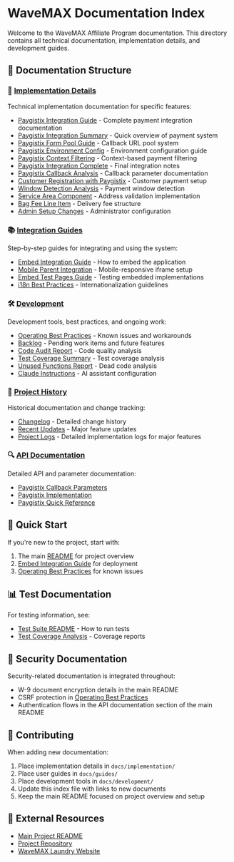# WaveMAX Documentation Index

Welcome to the WaveMAX Affiliate Program documentation. This directory contains all technical documentation, implementation details, and development guides.

## 📁 Documentation Structure

### 🔧 [Implementation Details](./implementation/)
Technical implementation documentation for specific features:
- [Paygistix Integration Guide](./implementation/PAYGISTIX_INTEGRATION_GUIDE.md) - Complete payment integration documentation
- [Paygistix Integration Summary](./implementation/PAYGISTIX_INTEGRATION_SUMMARY.md) - Quick overview of payment system
- [Paygistix Form Pool Guide](./implementation/PAYGISTIX_FORM_POOL_GUIDE.md) - Callback URL pool system
- [Paygistix Environment Config](./implementation/PAYGISTIX_ENV_CONFIG.md) - Environment configuration guide
- [Paygistix Context Filtering](./implementation/PAYGISTIX_CONTEXT_FILTERING.md) - Context-based payment filtering
- [Paygistix Integration Complete](./implementation/PAYGISTIX_INTEGRATION_COMPLETE.md) - Final integration notes
- [Paygistix Callback Analysis](./implementation/paygistix-callback-analysis.md) - Callback parameter documentation
- [Customer Registration with Paygistix](./implementation/CUSTOMER_REGISTRATION_PAYGISTIX.md) - Customer payment setup
- [Window Detection Analysis](./implementation/WINDOW_DETECTION_ANALYSIS.md) - Payment window detection
- [Service Area Component](./implementation/service-area-component-complete.md) - Address validation implementation
- [Bag Fee Line Item](./implementation/BAG_FEE_LINE_ITEM.md) - Delivery fee structure
- [Admin Setup Changes](./implementation/ADMIN_SETUP_CHANGES.md) - Administrator configuration

### 📚 [Integration Guides](./guides/)
Step-by-step guides for integrating and using the system:
- [Embed Integration Guide](./guides/embed-integration-guide.md) - How to embed the application
- [Mobile Parent Integration](./guides/mobile-parent-integration-guide.md) - Mobile-responsive iframe setup
- [Embed Test Pages Guide](./guides/embed-test-pages-guide.md) - Testing embedded implementations
- [i18n Best Practices](./guides/i18n-best-practices.md) - Internationalization guidelines

### 🛠️ [Development](./development/)
Development tools, best practices, and ongoing work:
- [Operating Best Practices](./development/OPERATING_BEST_PRACTICES.md) - Known issues and workarounds
- [Backlog](./development/BACKLOG.md) - Pending work items and future features
- [Code Audit Report](./development/CODE_AUDIT_REPORT.md) - Code quality analysis
- [Test Coverage Summary](./development/test-coverage-final-summary-2025-01-07.md) - Test coverage analysis
- [Unused Functions Report](./development/unused-functions-report.md) - Dead code analysis
- [Claude Instructions](./development/CLAUDE.md) - AI assistant configuration

### 📜 [Project History](./project-history/)
Historical documentation and change tracking:
- [Changelog](./project-history/CHANGELOG.md) - Detailed change history
- [Recent Updates](./project-history/RECENT_UPDATES.md) - Major feature updates
- [Project Logs](../project-logs/) - Detailed implementation logs for major features

### 🔍 [API Documentation](./paygistix/)
Detailed API and parameter documentation:
- [Paygistix Callback Parameters](./paygistix/paygistix-callback-parameters.md)
- [Paygistix Implementation](./paygistix/paygistix-implementation.md)
- [Paygistix Quick Reference](./paygistix/paygistix-quick-reference.md)

## 🚀 Quick Start

If you're new to the project, start with:
1. The main [README](../README.md) for project overview
2. [Embed Integration Guide](./guides/embed-integration-guide.md) for deployment
3. [Operating Best Practices](./development/OPERATING_BEST_PRACTICES.md) for known issues

## 📊 Test Documentation

For testing information, see:
- [Test Suite README](../tests/README.md) - How to run tests
- [Test Coverage Analysis](../public/coverage-analysis/README.md) - Coverage reports

## 🔐 Security Documentation

Security-related documentation is integrated throughout:
- W-9 document encryption details in the main README
- CSRF protection in [Operating Best Practices](./development/OPERATING_BEST_PRACTICES.md)
- Authentication flows in the API documentation section of the main README

## 📝 Contributing

When adding new documentation:
1. Place implementation details in `docs/implementation/`
2. Place user guides in `docs/guides/`
3. Place development tools in `docs/development/`
4. Update this index file with links to new documents
5. Keep the main README focused on project overview and setup

## 🔗 External Resources

- [Main Project README](../README.md)
- [Project Repository](https://github.com/yourusername/wavemax-affiliate-program)
- [WaveMAX Laundry Website](https://wavemaxlaundry.com)